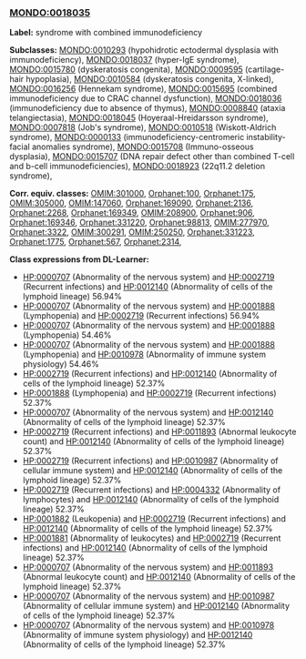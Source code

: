 
### [MONDO:0018035](http://purl.obolibrary.org/obo/MONDO_0018035)
**Label:** syndrome with combined immunodeficiency

**Subclasses:** [MONDO:0010293](http://purl.obolibrary.org/obo/MONDO_0010293) (hypohidrotic ectodermal dysplasia with immunodeficiency), [MONDO:0018037](http://purl.obolibrary.org/obo/MONDO_0018037) (hyper-IgE syndrome), [MONDO:0015780](http://purl.obolibrary.org/obo/MONDO_0015780) (dyskeratosis congenita), [MONDO:0009595](http://purl.obolibrary.org/obo/MONDO_0009595) (cartilage-hair hypoplasia), [MONDO:0010584](http://purl.obolibrary.org/obo/MONDO_0010584) (dyskeratosis congenita, X-linked), [MONDO:0016256](http://purl.obolibrary.org/obo/MONDO_0016256) (Hennekam syndrome), [MONDO:0015695](http://purl.obolibrary.org/obo/MONDO_0015695) (combined immunodeficiency due to CRAC channel dysfunction), [MONDO:0018036](http://purl.obolibrary.org/obo/MONDO_0018036) (immunodeficiency due to absence of thymus), [MONDO:0008840](http://purl.obolibrary.org/obo/MONDO_0008840) (ataxia telangiectasia), [MONDO:0018045](http://purl.obolibrary.org/obo/MONDO_0018045) (Hoyeraal-Hreidarsson syndrome), [MONDO:0007818](http://purl.obolibrary.org/obo/MONDO_0007818) (Job's syndrome), [MONDO:0010518](http://purl.obolibrary.org/obo/MONDO_0010518) (Wiskott-Aldrich syndrome), [MONDO:0000133](http://purl.obolibrary.org/obo/MONDO_0000133) (immunodeficiency-centromeric instability-facial anomalies syndrome), [MONDO:0015708](http://purl.obolibrary.org/obo/MONDO_0015708) (Immuno-osseous dysplasia), [MONDO:0015707](http://purl.obolibrary.org/obo/MONDO_0015707) (DNA repair defect other than combined T-cell and b-cell immunodeficiencies), [MONDO:0018923](http://purl.obolibrary.org/obo/MONDO_0018923) (22q11.2 deletion syndrome), 

**Corr. equiv. classes:** [OMIM:301000](http://purl.obolibrary.org/obo/OMIM_301000), [Orphanet:100](http://www.orpha.net/ORDO/Orphanet_100), [Orphanet:175](http://www.orpha.net/ORDO/Orphanet_175), [OMIM:305000](http://purl.obolibrary.org/obo/OMIM_305000), [OMIM:147060](http://purl.obolibrary.org/obo/OMIM_147060), [Orphanet:169090](http://www.orpha.net/ORDO/Orphanet_169090), [Orphanet:2136](http://www.orpha.net/ORDO/Orphanet_2136), [Orphanet:2268](http://www.orpha.net/ORDO/Orphanet_2268), [Orphanet:169349](http://www.orpha.net/ORDO/Orphanet_169349), [OMIM:208900](http://purl.obolibrary.org/obo/OMIM_208900), [Orphanet:906](http://www.orpha.net/ORDO/Orphanet_906), [Orphanet:169346](http://www.orpha.net/ORDO/Orphanet_169346), [Orphanet:331220](http://www.orpha.net/ORDO/Orphanet_331220), [Orphanet:98813](http://www.orpha.net/ORDO/Orphanet_98813), [OMIM:277970](http://purl.obolibrary.org/obo/OMIM_277970), [Orphanet:3322](http://www.orpha.net/ORDO/Orphanet_3322), [OMIM:300291](http://purl.obolibrary.org/obo/OMIM_300291), [OMIM:250250](http://purl.obolibrary.org/obo/OMIM_250250), [Orphanet:331223](http://www.orpha.net/ORDO/Orphanet_331223), [Orphanet:1775](http://www.orpha.net/ORDO/Orphanet_1775), [Orphanet:567](http://www.orpha.net/ORDO/Orphanet_567), [Orphanet:2314](http://www.orpha.net/ORDO/Orphanet_2314), 

**Class expressions from DL-Learner:**

- [HP:0000707](http://purl.obolibrary.org/obo/HP_0000707) (Abnormality of the nervous system) and [HP:0002719](http://purl.obolibrary.org/obo/HP_0002719) (Recurrent infections) and [HP:0012140](http://purl.obolibrary.org/obo/HP_0012140) (Abnormality of cells of the lymphoid lineage) 56.94%
- [HP:0000707](http://purl.obolibrary.org/obo/HP_0000707) (Abnormality of the nervous system) and [HP:0001888](http://purl.obolibrary.org/obo/HP_0001888) (Lymphopenia) and [HP:0002719](http://purl.obolibrary.org/obo/HP_0002719) (Recurrent infections) 56.94%
- [HP:0000707](http://purl.obolibrary.org/obo/HP_0000707) (Abnormality of the nervous system) and [HP:0001888](http://purl.obolibrary.org/obo/HP_0001888) (Lymphopenia) 54.46%
- [HP:0000707](http://purl.obolibrary.org/obo/HP_0000707) (Abnormality of the nervous system) and [HP:0001888](http://purl.obolibrary.org/obo/HP_0001888) (Lymphopenia) and [HP:0010978](http://purl.obolibrary.org/obo/HP_0010978) (Abnormality of immune system physiology) 54.46%
- [HP:0002719](http://purl.obolibrary.org/obo/HP_0002719) (Recurrent infections) and [HP:0012140](http://purl.obolibrary.org/obo/HP_0012140) (Abnormality of cells of the lymphoid lineage) 52.37%
- [HP:0001888](http://purl.obolibrary.org/obo/HP_0001888) (Lymphopenia) and [HP:0002719](http://purl.obolibrary.org/obo/HP_0002719) (Recurrent infections) 52.37%
- [HP:0000707](http://purl.obolibrary.org/obo/HP_0000707) (Abnormality of the nervous system) and [HP:0012140](http://purl.obolibrary.org/obo/HP_0012140) (Abnormality of cells of the lymphoid lineage) 52.37%
- [HP:0002719](http://purl.obolibrary.org/obo/HP_0002719) (Recurrent infections) and [HP:0011893](http://purl.obolibrary.org/obo/HP_0011893) (Abnormal leukocyte count) and [HP:0012140](http://purl.obolibrary.org/obo/HP_0012140) (Abnormality of cells of the lymphoid lineage) 52.37%
- [HP:0002719](http://purl.obolibrary.org/obo/HP_0002719) (Recurrent infections) and [HP:0010987](http://purl.obolibrary.org/obo/HP_0010987) (Abnormality of cellular immune system) and [HP:0012140](http://purl.obolibrary.org/obo/HP_0012140) (Abnormality of cells of the lymphoid lineage) 52.37%
- [HP:0002719](http://purl.obolibrary.org/obo/HP_0002719) (Recurrent infections) and [HP:0004332](http://purl.obolibrary.org/obo/HP_0004332) (Abnormality of lymphocytes) and [HP:0012140](http://purl.obolibrary.org/obo/HP_0012140) (Abnormality of cells of the lymphoid lineage) 52.37%
- [HP:0001882](http://purl.obolibrary.org/obo/HP_0001882) (Leukopenia) and [HP:0002719](http://purl.obolibrary.org/obo/HP_0002719) (Recurrent infections) and [HP:0012140](http://purl.obolibrary.org/obo/HP_0012140) (Abnormality of cells of the lymphoid lineage) 52.37%
- [HP:0001881](http://purl.obolibrary.org/obo/HP_0001881) (Abnormality of leukocytes) and [HP:0002719](http://purl.obolibrary.org/obo/HP_0002719) (Recurrent infections) and [HP:0012140](http://purl.obolibrary.org/obo/HP_0012140) (Abnormality of cells of the lymphoid lineage) 52.37%
- [HP:0000707](http://purl.obolibrary.org/obo/HP_0000707) (Abnormality of the nervous system) and [HP:0011893](http://purl.obolibrary.org/obo/HP_0011893) (Abnormal leukocyte count) and [HP:0012140](http://purl.obolibrary.org/obo/HP_0012140) (Abnormality of cells of the lymphoid lineage) 52.37%
- [HP:0000707](http://purl.obolibrary.org/obo/HP_0000707) (Abnormality of the nervous system) and [HP:0010987](http://purl.obolibrary.org/obo/HP_0010987) (Abnormality of cellular immune system) and [HP:0012140](http://purl.obolibrary.org/obo/HP_0012140) (Abnormality of cells of the lymphoid lineage) 52.37%
- [HP:0000707](http://purl.obolibrary.org/obo/HP_0000707) (Abnormality of the nervous system) and [HP:0010978](http://purl.obolibrary.org/obo/HP_0010978) (Abnormality of immune system physiology) and [HP:0012140](http://purl.obolibrary.org/obo/HP_0012140) (Abnormality of cells of the lymphoid lineage) 52.37%


